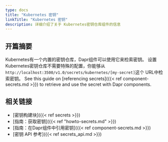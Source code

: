 ```yaml
---
type: docs
title: "Kubernetes 密钥"
linkTitle: "Kubernetes 密钥"
description: 详细介绍了关于 Kubernetes密钥仓库组件的信息
---
```


## 开篇摘要

Kubernetes有一个内置的密钥仓库，Dapr组件可以使用它来检索密钥。 设置Kubernetes密钥仓库不需要特殊的配置，你能够从`http://localhost:3500/v1.0/secrets/kubernetes/[my-secret]`这个 URL中检索密钥。 See this guide on [referencing secrets]({{< ref component-secrets.md >}}) to retrieve and use the secret with Dapr components.

## 相关链接
- [密钥构建块]({{< ref secrets >}})
- [指南：获取密钥]({{< ref "howto-secrets.md" >}})
- [指南：在Dapr组件中引用密钥]({{< ref component-secrets.md >}})
- [密钥 API 参考]({{< ref secrets_api.md >}})
